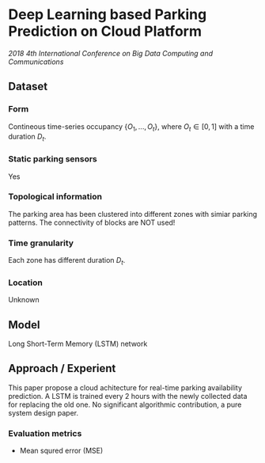 # Deep Learning based Parking Prediction on Cloud Platform
*2018 4th International Conference on Big Data Computing and Communications*
## Dataset
### Form
Contineous time-series occupancy $\{O_1, ..., O_t\}$, where $O_t \in [0, 1]$ with a time duration $D_t$.
### Static parking sensors
Yes
### Topological information
The parking area has been clustered into different zones with simiar parking patterns. The connectivity of blocks are NOT used!
### Time granularity
Each zone has different duration $D_t$.
### Location
Unknown
## Model 
Long Short-Term Memory (LSTM) network
## Approach / Experient
This paper propose a cloud achitecture for real-time parking availability prediction. A LSTM is trained every 2 hours with the newly collected data for replacing the old one.
No significant algorithmic contribution, a pure system design paper.
### Evaluation metrics
+ Mean squred error (MSE)